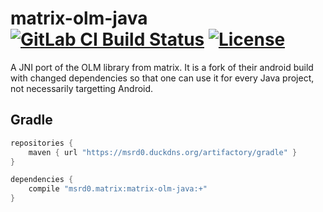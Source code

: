 # matrix-olm-java [![GitLab CI Build Status](https://gitlab.com/msrd0/matrix-olm-java/badges/master/build.svg)](https://gitlab.com/msrd0/matrix-olm-java/pipelines) [![License](https://img.shields.io/badge/license-Apache--2.0-blue.svg)](https://apache.org/licenses/LICENSE-2.0.html)

A JNI port of the OLM library from matrix. It is a fork of their android build with changed dependencies so that one
can use it for every Java project, not necessarily targetting Android.

## Gradle

```gradle
repositories {
	maven { url "https://msrd0.duckdns.org/artifactory/gradle" }
}

dependencies {
	compile "msrd0.matrix:matrix-olm-java:+"
}
```
